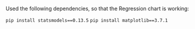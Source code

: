 

Used the following dependencies, so that the Regression chart is working:

`pip install statsmodels==0.13.5`
`pip install matplotlib==3.7.1`


